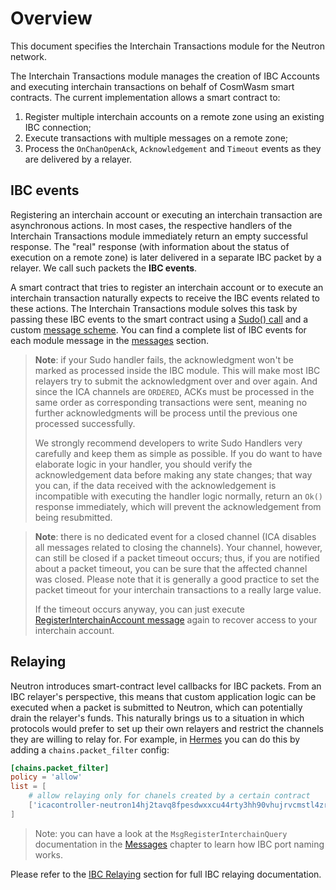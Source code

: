 # Overview

This document specifies the Interchain Transactions module for the Neutron network.

The Interchain Transactions module manages the creation of IBC Accounts and executing interchain transactions on behalf of CosmWasm smart contracts. The current implementation allows a smart contract to:

1. Register multiple interchain accounts on a remote zone using an existing IBC connection;
2. Execute transactions with multiple messages on a remote zone;
3. Process the `OnChanOpenAck`, `Acknowledgement` and `Timeout` events as they are delivered by a relayer.

## IBC events

Registering an interchain account or executing an interchain transaction are asynchronous actions. In most cases, the respective handlers of the Interchain Transactions module immediately return an empty successful response. The "real" response (with information about the status of execution on a remote zone) is later delivered in a separate IBC packet by a relayer. We call such packets the **IBC events**.

A smart contract that tries to register an interchain account or to execute an interchain transaction naturally expects to receive the IBC events related to these actions. The Interchain Transactions module solves this task by passing these IBC events to the smart contract using a [Sudo() call](https://github.com/CosmWasm/wasmd/blob/288609255ad92dfe5c54eae572fe7d6010e712eb/x/wasm/keeper/keeper.go#L453) and a custom [message scheme](https://github.com/neutron-org/neutron/blob/master/internal/sudo/sudo.go). You can find a complete list of IBC events for each module message in the [messages](./messages) section.

> **Note**: if your Sudo handler fails, the acknowledgment won't be marked as processed inside the IBC module. This will make most IBC relayers try to submit the acknowledgment over and over again. And since the ICA channels are `ORDERED`, ACKs must be processed in the same order as corresponding transactions were sent, meaning no further acknowledgments will be process until the previous one processed successfully.
>
> We strongly recommend developers to write Sudo Handlers very carefully and keep them as simple as possible. If you do want to have elaborate logic in your handler, you should verify the acknowledgement data before making any state changes; that way you can, if the data received with the acknowledgement is incompatible with executing the handler logic normally, return an `Ok()` response immediately, which will prevent the acknowledgement from being resubmitted.

> **Note**: there is no dedicated event for a closed channel (ICA disables all messages related to closing the channels). Your channel, however, can still be closed if a packet timeout occurs; thus, if you are notified about a packet timeout, you can be sure that the affected channel was closed. Please note that it is generally a good practice to set the packet timeout for your interchain transactions to a really large value.
> 
>  If the timeout occurs anyway, you can just execute [RegisterInterchainAccount message](http://localhost:3000/neutron-core/interchain-txs/messages#msgregisterinterchainquery) again to recover access to your interchain account. 

## Relaying

Neutron introduces smart-contract level callbacks for IBC packets. From an IBC relayer's perspective, this means that custom application logic can be executed when a packet is submitted to Neutron, which can potentially drain the relayer's funds. This naturally brings us to a situation in which protocols would prefer to set up their own relayers and restrict the channels they are willing to relay for. For example, in [Hermes](https://github.com/informalsystems/ibc-rs) you can do this by adding a `chains.packet_filter` config:

```toml
[chains.packet_filter]
policy = 'allow'
list = [
    # allow relaying only for chanels created by a certain contract  
    ['icacontroller-neutron14hj2tavq8fpesdwxxcu44rty3hh90vhujrvcmstl4zr3txmfvw9s5c2epq*', '*'],
]
```

> Note: you can have a look at the `MsgRegisterInterchainQuery` documentation in the [Messages](./messages.md) chapter to learn how IBC port naming works.

Please refer to the [IBC Relaying](../../relaying/ibc-relayer-guide.md) section for full IBC relaying documentation.
